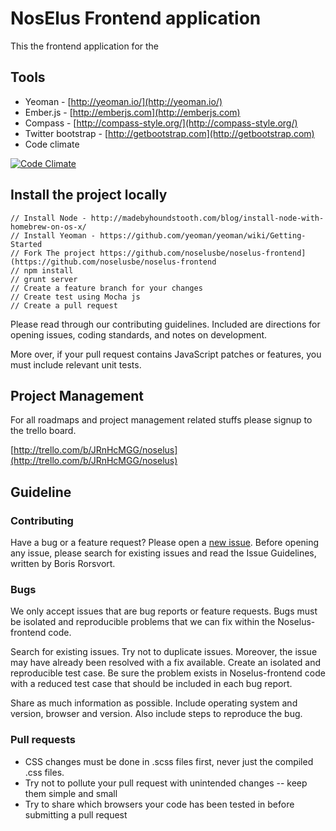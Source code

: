 # NosElus Frontend application

This the frontend application for the

## Tools

* Yeoman - [http://yeoman.io/](http://yeoman.io/)
* Ember.js - [http://emberjs.com](http://emberjs.com)
* Compass - [http://compass-style.org/](http://compass-style.org/)
* Twitter bootstrap - [http://getbootstrap.com](http://getbootstrap.com)
* Code climate 

[![Code Climate](https://codeclimate.com/repos/525c31e956b10250eb006ec7/badges/fb8c70d3db6a19413f12/gpa.png)](https://codeclimate.com/repos/525c31e956b10250eb006ec7/feed)

## Install the project locally

```
// Install Node - http://madebyhoundstooth.com/blog/install-node-with-homebrew-on-os-x/
// Install Yeoman - https://github.com/yeoman/yeoman/wiki/Getting-Started
// Fork The project https://github.com/noselusbe/noselus-frontend](https://github.com/noselusbe/noselus-frontend
// npm install
// grunt server
// Create a feature branch for your changes
// Create test using Mocha js
// Create a pull request
```
Please read through our contributing guidelines. Included are directions for opening issues, coding standards, and notes on development.

More over, if your pull request contains JavaScript patches or features, you must include relevant unit tests.

## Project Management

For all roadmaps and project management related stuffs please signup to the trello board.

[http://trello.com/b/JRnHcMGG/noselus](http://trello.com/b/JRnHcMGG/noselus)

## Guideline

### Contributing

Have a bug or a feature request? Please open a [new issue](https://github.com/noselusbe/noselus-frontend/issues). Before opening any issue, please search for existing issues and read the Issue Guidelines, written by Boris Rorsvort.


### Bugs

We only accept issues that are bug reports or feature requests. Bugs must be isolated and reproducible problems that we can fix within the Noselus-frontend code.

Search for existing issues. Try not to duplicate issues. Moreover, the issue may have already been resolved with a fix available.
Create an isolated and reproducible test case. Be sure the problem exists in Noselus-frontend code with a reduced test case that should be included in each bug report.

Share as much information as possible. Include operating system and version, browser and version. Also include steps to reproduce the bug.

### Pull requests

* CSS changes must be done in .scss files first, never just the compiled .css files.
* Try not to pollute your pull request with unintended changes -- keep them simple and small
* Try to share which browsers your code has been tested in before submitting a pull request



